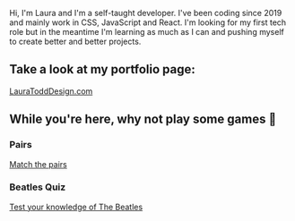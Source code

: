 Hi, I'm Laura and I'm a self-taught developer. I've been coding since 2019 and mainly work in CSS, JavaScript and React. I'm looking for my first tech role but in the meantime I'm learning as much as I can and pushing myself to create better and better projects.

## Take a look at my portfolio page:

[LauraToddDesign.com](https://www.lauratodddesign.com)

## While you're here, why not play some games 🚀

### Pairs

[Match the pairs](https://lauratoddcode.github.io/Pairs-Game/)

### Beatles Quiz

[Test your knowledge of The Beatles](https://lauratoddcode.github.io/Quiz/)